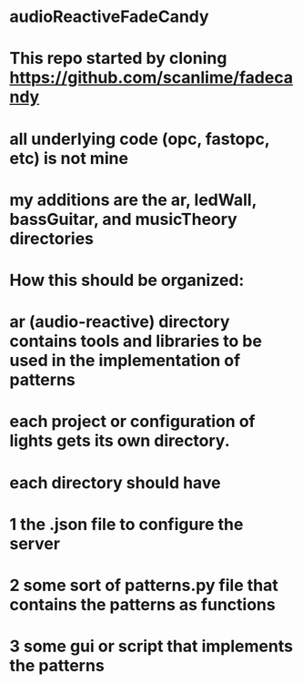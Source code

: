 # audioReactiveFadeCandy
# This repo started by cloning https://github.com/scanlime/fadecandy
# all underlying code (opc, fastopc, etc) is not mine
# my additions are the ar, ledWall, bassGuitar, and musicTheory directories  
# How this should be organized:
# ar (audio-reactive) directory contains tools and libraries to be used in the implementation of patterns

# each project or configuration of lights gets its own directory.
# each directory should have
# 1 the .json file to configure the server
# 2 some sort of patterns.py file that contains the patterns as functions
# 3 some gui or script that implements the patterns
